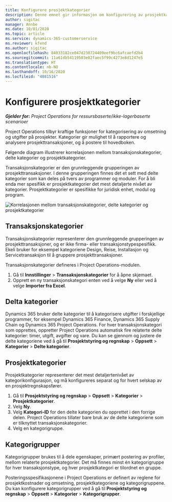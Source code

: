 ```yaml
---
title: Konfigurere prosjektkategorier
description: Denne emnet gir informasjon om konfigurering av prosjektkategorier.
author: sigitac
manager: Annbe
ms.date: 10/01/2020
ms.topic: article
ms.service: dynamics-365-customerservice
ms.reviewer: kfend
ms.author: sigitac
ms.openlocfilehash: 84033182ce047d230724409eef9bc6afcaefd2b4
ms.sourcegitcommit: 11a61db54119503e82faec5f99c4273e8d1247e5
ms.translationtype: HT
ms.contentlocale: nb-NO
ms.lasthandoff: 10/16/2020
ms.locfileid: "4081516"
---
```

# <a name="configure-project-categories"></a>Konfigurere prosjektkategorier

_**Gjelder for:** Project Operations for ressursbaserte/ikke-lagerbaserte scenarioer_

Project Operations tilbyr kraftige funksjoner for kategorisering av omsetning og utgifter på prosjekter. Kategorier gir mulighet til å rapportere og analysere prosjekttransaksjoner, og å postere til hovedboken.

Følgende diagram illustrerer korrelasjonen mellom transaksjonskategorier, delte kategorier og prosjektkategorier. 

Transaksjonskategorier er den grunnleggende grupperingen av prosjekttransaksjoner. I denne grupperingen finnes det et sett med delte kategorier som kan deles på tvers av programmer og moduler. For å bli enda mer spesifikk er prosjektkategorier det mest detaljerte nivået av kategorier. Prosjektkategorier er spesifikke for juridisk enhet, modul og program.

![Korrelasjonen mellom transaksjonskategorier, delte kategorier og prosjektkategorier](media/project-categories.png)

## <a name="transaction-categories"></a>Transaksjonskategorier

Transaksjonskategorier representerer den grunnleggende grupperingen av prosjekttransaksjoner, og er ikke firma- eller transaksjonstypespesifikk. Ekeli bruker for eksempel kategoriene Design, Reise, Installasjon og Servicetransaksjon til å gruppere prosjekttransaksjoner.

Transaksjonskategorier defineres i Project Operations-modulen. 
1. Gå til **Innstillinger** \> **Transaksjonskategorier** for å åpne skjemaet. 
2. Opprett en ny transaksjonskategori enten ved å velge **Ny** eller ved å velge **Importer fra Excel**.

## <a name="shared-categories"></a>Delta kategorier

Dynamics 365 bruker delte kategorier til å kategorisere utgifter i forskjellige programmer, for eksempel Dynamics 365 Finance, Dynamics 365 Supply Chain og Dynamics 365 Project Operations. For hver transaksjonskategori som opprettes, oppretter Project Operations automatisk fire relaterte delte kategorier: timer, utgift, avgifter og vare. Du kan se gjennom og justere de delte kategoriene ved å gå til **Prosjektstyring og regnskap** \> **Oppsett** \> **Kategorier** \> **Delte kategorier**.

## <a name="project-categories"></a>Prosjektkategorier

Prosjektkategorier representerer det mest detaljertenivået av kategorikonfigurasjon, og må konfigureres separat og for hvert selskap av en prosjektregnskapsfører.

1. Gå til **Prosjektstyring og regnskap** \> **Oppsett** \> **Kategorier** \> **Prosjektkategorier**.
2. Velg **Ny**.
3. Velg **Kategori-ID** for den delte kategorien du opprettet i den forrige delen. Project Operations tillater bare bruk av de delte kategoriene som er tilknyttet transaksjonskategorier.
4. Velg en kategorigruppe.

## <a name="category-groups"></a>Kategorigrupper

Kategorigrupper brukes til å dele egenskaper, primært postering av profiler, mellom relaterte prosjektkategorier. Det må finnes minst én kategorigruppe for hver transaksjonstype, og hver prosjektkategori er tilordnet en gruppe.

Posteringsspesifikasjonene i Project Operations er definert av reglene for prosjektkostnader og omsetning, prosjektkategoriene og kategorigruppene. Du kan konfigurere kategorigrupper ved å gå til **Prosjektstyring og regnskap** \> **Oppsett** \> **Kategorier** \> **Kategorigrupper**.
